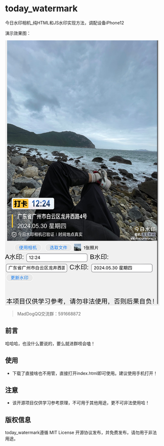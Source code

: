 # today_watermark
今日水印相机_纯HTML和JS水印实现方法，调配设备iPhone12

演示效果图：  

![效果图](/ysxg.jpg)

> MadDogQQ交流群：591668872

## 前言

哈哈哈，也没什么要说的，要么就进群唠会嗑！

## 使用

 + 下载了直接啥也不用管，直接打开index.html即可使用。建议使用手机打开！

## 注意

  + 该开源项目仅供学习参考原理，不可用于其他用途，更不可非法使用哈！

## 版权信息

today_watermark遵循 MIT License 开源协议发布，并免费发布，请勿用于非法用途。